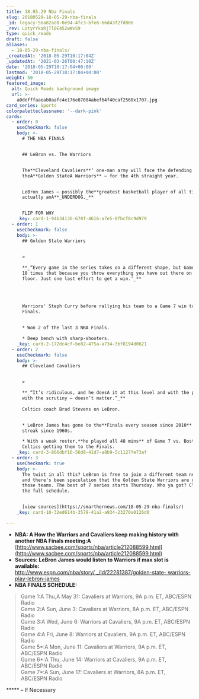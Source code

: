 ```yaml
---
title: 18.05.29 Nba Finals
slug: 20180529-18-05-29-nba-finals
_id: legacy-56a82ad8-0e94-4fc3-bfe6-66d43f2fd806
_rev: LotyrYkaRjTl0E452wWvS9
type: quick_reads
draft: false
aliases:
  - 18-05-29-nba-finals/
_createdAt: '2018-05-29T10:17:04Z'
_updatedAt: '2021-03-26T00:47:10Z'
date: '2018-05-29T10:17:04+00:00'
lastmod: '2018-05-29T10:17:04+00:00'
weight: 50
featured_image:
  alt: Quick Reads background image
  url: >-
    a0defffaaeab0aafc4e176e87084abef64f40caf2560x1707.jpg
card_series: Sports
colorpaletteclassname: '--dark-pink'
cards:
  - order: 0
    useCheckmark: false
    body: >-
      # THE NBA FINALS


      ## LeBron vs. The Warriors


      The**Cleveland Cavaliers**‘ one-man army will face the defending champs
      theA**Golden StateA Warriors** – for the 4th straight year.


      LeBron James – possibly the**greatest basketball player of all time** – is
      actually anA**_UNDERDOG._**


      FLIP FOR WHY
    _key: card-1-94b34136-678f-4616-a7e5-0fbcf8c9d979
  - order: 1
    useCheckmark: false
    body: >-
      ## Golden State Warriors


      >   
        
      **_“Every game in the series takes on a different shape, but Game 7s are
      10 times that because you throw everything you have out there on the
      floor. Just one last effort to get a win.’_**  
        
        
        
        
      Warriors' Steph Curry before rallying his team to a Game 7 win to make
      Finals.


      * Won 2 of the last 3 NBA Finals.

      * Deep bench with sharp-shooters.
    _key: card-2-172dc4cf-be82-475a-a734-3bf8194d0621
  - order: 2
    useCheckmark: false
    body: >-
      ## Cleveland Cavaliers


      >   

      **_“It’s ridiculous, and he doesA it at this level and with the pressure,
      with the scrutiny – doesn’t matter.”_**  
        
      Celtics coach Brad Stevens on LeBron.


      * LeBron James has gone to the**Finals every season since 2010** – longest
      streak since 1960s.

      * With a weak roster,**he played all 48 mins** of Game 7 vs. Boston
      Celtics getting them to the Finals.
    _key: card-3-866dbf16-56d8-41d7-a8b9-5c1127fe73af
  - order: 3
    useCheckmark: true
    body: >-
      The twist in all this? LeBron is free to join a different team next season
      and there's been speculation that the Golden State Warriors are one of
      those teams. The best of 7 series starts Thursday. Who ya got? Click for
      the full schedule.


      [view sources](https://smarthernews.com/18-05-29-nba-finals/)
    _key: card-10-32ed614b-3579-41a2-a934-23270a0126d0

---
```

* **NBA: A How the Warriors and Cavaliers keep making history with another NBA Finals meeting:A** [http://www.sacbee.com/sports/nba/article212088599.html](http://www.sacbee.com/sports/nba/article212088599.html)
* **Sources: LeBron James would listen to Warriors if max slot is available:**  
[http://www.espn.com/nba/story/ _/id/22281387/golden-state- warriors-play-lebron-james](http://www.espn.com/nba/story/_/id/22281387/golden-state-warriors-play-lebron-james)
* **NBA FINALS SCHEDULE:**

> Game 1:A Thu,A May 31: Cavaliers at Warriors, 9A p.m. ET, ABC/ESPN Radio  
Game 2:A Sun, June 3: Cavaliers at Warriors, 8A p.m. ET, ABC/ESPN Radio  
Game 3:A Wed, June 6: Warriors at Cavaliers, 9A p.m. ET, ABC/ESPN Radio  
Game 4:A Fri, June 8: Warriors at Cavaliers, 9A p.m. ET, ABC/ESPN Radio  
Game 5*:A Mon, June 11: Cavaliers at Warriors, 9A p.m. ET, ABC/ESPN Radio  
Game 6*:A Thu, June 14: Warriors at Cavaliers, 9A p.m. ET, ABC/ESPN Radio  
Game 7*:A Sun, June 17: Cavaliers at Warriors, 8A p.m. ET, ABC/ESPN Radio  
  
  
  
***** – If Necessary